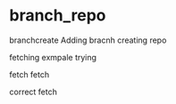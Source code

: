 # branch_repo
branchcreate
Adding bracnh creating repo

fetching exmpale trying

fetch fetch

correct fetch
